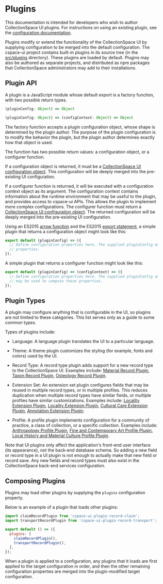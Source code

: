 # Plugins

This documentation is intended for developers who wish to author CollectionSpace UI plugins. For instructions on using an existing plugin, see the [configuration documentation](../configuration).

Plugins modify or extend the functionality of the CollectionSpace UI by supplying configuration to be merged into the default configuration. The cspace-ui project contains built-in plugins in its source tree (in the [src/plugins](../../../src/plugins) directory). These plugins are loaded by default. Plugins may also be authored as separate projects, and distributed as npm packages that CollectionSpace administrators may add to their installations.

## Plugin API

A plugin is a JavaScript module whose default export is a factory function, with two possible return types.

```JavaScript
(pluginConfig: Object) => Object
```

```JavaScript
(pluginConfig: Object) => (configContext: Object) => Object
```

The factory function accepts a plugin configuration object, whose shape is determined by the plugin author. The purpose of the plugin configuration is to modify the behavior the plugin, but the plugin author determines exactly how that object is used.

The function has two possible return values: a configuration object, or a configurer function.

If a configuration object is returned, it must be a [CollectionSpace UI configuration object](../configuration). This configuration will be deeply merged into the pre-existing UI configuration.

If a configurer function is returned, it will be executed with a configuration context object as its argument. The configuration context contains information about the runtime environment that may be useful to the plugin, and provides access to cspace-ui APIs. This allows the plugin to implement more complex configurations. The configurer function must return a [CollectionSpace UI configuration object](../configuration). The returned configuration will be deeply merged into the pre-existing UI configuration.

Using an ES2015 [arrow function](https://developer.mozilla.org/en-US/docs/Web/JavaScript/Reference/Functions/Arrow_functions) and the ES2015 [export statement](https://developer.mozilla.org/en-US/docs/Web/JavaScript/Reference/Statements/export), a simple plugin that returns a configuration object might look like this:

```JavaScript
export default (pluginConfig) => ({
  // Define configuration properties here. The supplied pluginConfig may be used to compute these
  // properties.
});
```

A simple plugin that returns a configurer function might look like this:

```JavaScript
export default (pluginConfig) => (configContext) => ({
  // Define configuration properties here. The supplied pluginConfig and configContext arguments
  // may be used to compute these properties.
});
```

## Plugin Types

A plugin may configure anything that is configurable in the UI, so plugins are not limited to these categories. This list serves only as a guide to some common types.

Types of plugins include:

- Language:
  A language plugin translates the UI to a particular language.

- Theme:
  A theme plugin customizes the styling (for example, fonts and colors) used by the UI.

- Record Type:
  A record type plugin adds support for a new record type to the CollectionSpace UI. Examples include: [Material Record Plugin](https://github.com/collectionspace/cspace-ui-plugin-record-material.js), [Taxon Record Plugin](https://github.com/collectionspace/cspace-ui-plugin-record-taxon.js), [Osteology Record Plugin](https://github.com/collectionspace/cspace-ui-plugin-record-osteology.js).

- Extension Set:
  An extension set plugin configures fields that may be reused in multiple record types, or in multiple profiles. This reduces duplication when multiple record types have similar fields, or multiple profiles have similar customizations. Examples include: [Locality Extension Plugin](https://github.com/collectionspace/cspace-ui-plugin-ext-locality.js), [Locality Extension Plugin](https://github.com/collectionspace/cspace-ui-plugin-ext-locality.js), [Cultural Care Extension Plugin](https://github.com/collectionspace/cspace-ui-plugin-ext-culturalcare.js), [Annotation Extension Plugin](https://github.com/collectionspace/cspace-ui-plugin-ext-annotation.js).

- Profile:
  A profile plugin implements configuration for a community of practice, a class of collection, or a specific collection. Examples include: [Anthropology Profile Plugin](https://github.com/collectionspace/cspace-ui-plugin-profile-anthro.js), [Fine and Contemporary Art Profile Plugin](https://github.com/collectionspace/cspace-ui-plugin-profile-fcart.js), [Local History and Material Culture Profile Plugin](https://github.com/collectionspace/cspace-ui-plugin-profile-lhmc.js).

Note that UI plugins only affect the application's front-end user interface (its appearance), not the back-end database schema. So adding a new field or record type in a UI plugin is not enough to actually make that new field or record save. Any new fields and record types must also exist in the CollectionSpace back-end services configuration.

## Composing Plugins

Plugins may load other plugins by supplying the `plugins` configuration property.

Below is an example of a plugin that loads other plugins:

```JavaScript
import claimRecordPlugin from 'cspace-ui-plugin-record-claim';
import transportRecordPlugin from 'cspace-ui-plugin-record-transport';

export default () => ({
  plugins: [
    claimRecordPlugin(),
    transportRecordPlugin(),
  ],
});
```

When a plugin is applied to a configuration, any plugins that it loads are first applied to the target configuration in order, and then the other remaining configuration properties are merged into the plugin-modified target configuration.
